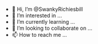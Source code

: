 - 👋 Hi, I’m @SwankyRichiesbill
- 👀 I’m interested in ...
- 🌱 I’m currently learning ...
- 💞️ I’m looking to collaborate on ...
- 📫 How to reach me ...

<!---
SwankyRichiesbill/SwankyRichiesbill is a ✨ special ✨ repository because its `README.md` (this file) appears on your GitHub profile.
You can click the Preview link to take a look at your changes.
--->

